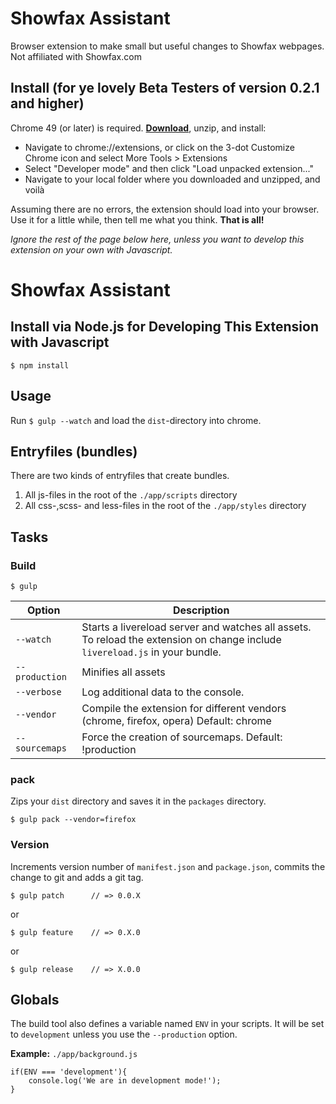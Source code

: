 # Showfax Assistant

Browser extension to make small but useful changes to Showfax webpages. Not affiliated with Showfax.com

## Install (for ye lovely Beta Testers of version 0.2.1 and higher)

Chrome 49 (or later) is required. [**Download**](https://github.com/kevinashworth/showfax-assistant/releases/download/v0.2.1/showfax_assistant.zip), unzip, and install:

- Navigate to chrome://extensions, or click on the 3-dot Customize Chrome icon and select More Tools > Extensions
- Select "Developer mode" and then click "Load unpacked extension..."
- Navigate to your local folder where you downloaded and unzipped, and voilà

Assuming there are no errors, the extension should load into your browser. Use it for a little while, then tell me what you think. **That is all!**

*Ignore the rest of the page below here, unless you want to develop this extension on your own with Javascript.*

# Showfax Assistant 

## Install via Node.js for Developing This Extension with Javascript

	$ npm install

## Usage

Run `$ gulp --watch` and load the `dist`-directory into chrome.

## Entryfiles (bundles)

There are two kinds of entryfiles that create bundles.

1. All js-files in the root of the `./app/scripts` directory
2. All css-,scss- and less-files in the root of the `./app/styles` directory

## Tasks

### Build

    $ gulp


| Option         | Description                                                                                                                                           |
|----------------|-------------------------------------------------------------------------------------------------------------------------------------------------------|
| `--watch`      | Starts a livereload server and watches all assets. <br>To reload the extension on change include `livereload.js` in your bundle.                      |
| `--production` | Minifies all assets                                                                                                                                   |
| `--verbose`    | Log additional data to the console.                                                                                                                   |
| `--vendor`     | Compile the extension for different vendors (chrome, firefox, opera)  Default: chrome                                                                 |
| `--sourcemaps` | Force the creation of sourcemaps. Default: !production                                                                                                |


### pack

Zips your `dist` directory and saves it in the `packages` directory.

    $ gulp pack --vendor=firefox

### Version

Increments version number of `manifest.json` and `package.json`,
commits the change to git and adds a git tag.


    $ gulp patch      // => 0.0.X

or

    $ gulp feature    // => 0.X.0

or

    $ gulp release    // => X.0.0


## Globals

The build tool also defines a variable named `ENV` in your scripts. It will be set to `development` unless you use the `--production` option.


**Example:** `./app/background.js`

	if(ENV === 'development'){
		console.log('We are in development mode!');
	}







